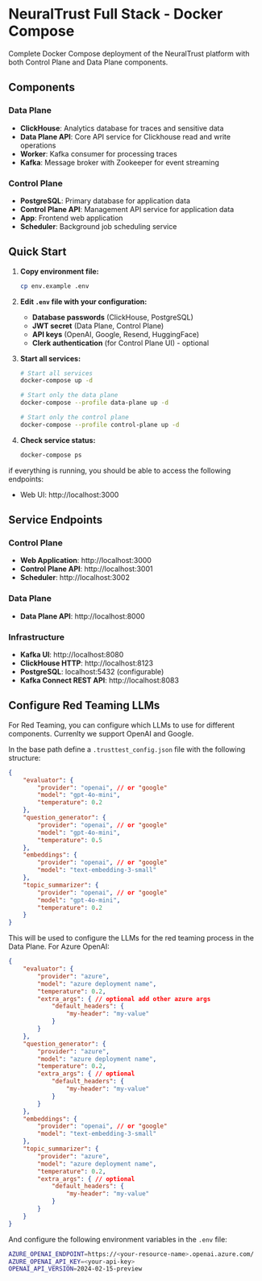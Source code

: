 # NeuralTrust Full Stack - Docker Compose

Complete Docker Compose deployment of the NeuralTrust platform with both Control Plane and Data Plane components.

## Components

### Data Plane
- **ClickHouse**: Analytics database for traces and sensitive data
- **Data Plane API**: Core API service for Clickhouse read and write operations
- **Worker**: Kafka consumer for processing traces
- **Kafka**: Message broker with Zookeeper for event streaming

### Control Plane  
- **PostgreSQL**: Primary database for application data
- **Control Plane API**: Management API service for application data
- **App**: Frontend web application
- **Scheduler**: Background job scheduling service


## Quick Start

1. **Copy environment file:**
   ```bash
   cp env.example .env
   ```

2. **Edit `.env` file with your configuration:**
   - **Database passwords** (ClickHouse, PostgreSQL)
   - **JWT secret** (Data Plane, Control Plane)
   - **API keys** (OpenAI, Google, Resend, HuggingFace)
   - **Clerk authentication** (for Control Plane UI) - optional

3. **Start all services:**
   ```bash
   # Start all services
   docker-compose up -d

   # Start only the data plane
   docker-compose --profile data-plane up -d

   # Start only the control plane
   docker-compose --profile control-plane up -d
   ```

4. **Check service status:**
   ```bash
   docker-compose ps
   ```

if everything is running, you should be able to access the following endpoints:
- Web UI: http://localhost:3000

## Service Endpoints

### Control Plane
- **Web Application**: http://localhost:3000
- **Control Plane API**: http://localhost:3001
- **Scheduler**: http://localhost:3002

### Data Plane
- **Data Plane API**: http://localhost:8000

### Infrastructure
- **Kafka UI**: http://localhost:8080
- **ClickHouse HTTP**: http://localhost:8123
- **PostgreSQL**: localhost:5432 (configurable)
- **Kafka Connect REST API**: http://localhost:8083


## Configure Red Teaming LLMs

For Red Teaming, you can configure which LLMs to use for different components. Currenlty we support OpenAI and Google.

In the base path define a `.trusttest_config.json` file with the following structure:

```json
{
    "evaluator": {
        "provider": "openai", // or "google"
        "model": "gpt-4o-mini",
        "temperature": 0.2
    },
    "question_generator": {
        "provider": "openai", // or "google"
        "model": "gpt-4o-mini",
        "temperature": 0.5
    },
    "embeddings": {
        "provider": "openai", // or "google"
        "model": "text-embedding-3-small"
    },
    "topic_summarizer": {
        "provider": "openai", // or "google"
        "model": "gpt-4o-mini",
        "temperature": 0.2
    }
} 
```

This will be used to configure the LLMs for the red teaming process in the Data Plane. For Azure OpenAI:

```json
{
    "evaluator": {
        "provider": "azure",
        "model": "azure deployment name",
        "temperature": 0.2,
        "extra_args": { // optional add other azure args
            "default_headers": {
                "my-header": "my-value"
            }
        }
    },
    "question_generator": {
        "provider": "azure",
        "model": "azure deployment name",
        "temperature": 0.2,
        "extra_args": { // optional
            "default_headers": {
                "my-header": "my-value"
            }
        }
    },
    "embeddings": {
        "provider": "openai", // or "google"
        "model": "text-embedding-3-small"
    },
    "topic_summarizer": {
        "provider": "azure",
        "model": "azure deployment name",
        "temperature": 0.2,
        "extra_args": { // optional
            "default_headers": {
                "my-header": "my-value"
            }
        }
    }
}
```
And configure the following environment variables in the `.env` file:

```bash
AZURE_OPENAI_ENDPOINT=https://<your-resource-name>.openai.azure.com/
AZURE_OPENAI_API_KEY=<your-api-key>
OPENAI_API_VERSION=2024-02-15-preview
```
